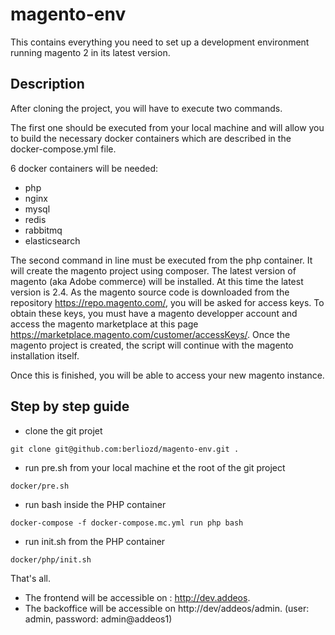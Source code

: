 # magento-env

This contains everything you need to set up a development environment running magento 2 in its latest version.

## Description
After cloning the project, you will have to execute two commands.

The first one should be executed from your local machine and will allow you to build the necessary docker containers which are described in the docker-compose.yml file.

6 docker containers will be needed: 
- php
- nginx
- mysql
- redis
- rabbitmq
- elasticsearch

The second command in line must be executed from the php container.
It will create the magento project using composer. The latest version of magento (aka Adobe commerce) will be installed. At this time the latest version is 2.4.
As the magento source code is downloaded from the repository https://repo.magento.com/, you will be asked for access keys. To obtain these keys, you must have a magento developper account and access the magento marketplace at this page https://marketplace.magento.com/customer/accessKeys/.
Once the magento project is created, the script will continue with the magento installation itself.

Once this is finished, you will be able to access your new magento instance.

## Step by step guide
- clone the git projet
```
git clone git@github.com:berliozd/magento-env.git .
```
- run pre.sh from your local machine et the root of the git project
```
docker/pre.sh
```
- run bash inside the PHP container
```
docker-compose -f docker-compose.mc.yml run php bash
```
- run init.sh from the PHP container
```
docker/php/init.sh
```

That's all.

- The frontend will be accessible on : http://dev.addeos.
- The backoffice will be accessible on http://dev/addeos/admin. (user: admin, password: admin@addeos1)
